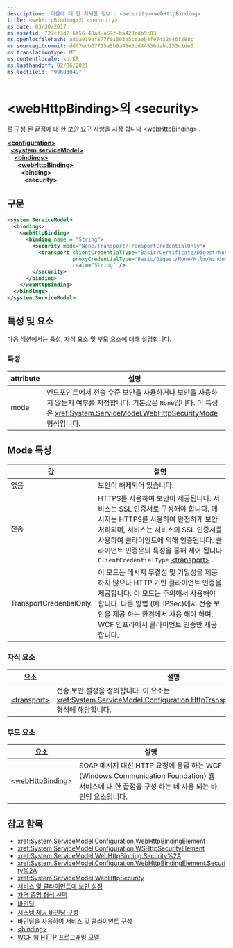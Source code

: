 ```yaml
---
description: '다음에 대 한 자세한 정보:: <security><webHttpBinding>'
title: <webHttpBinding>의 <security>
ms.date: 03/30/2017
ms.assetid: 727cf3d2-6f56-48ad-a59f-ba423edb9c83
ms.openlocfilehash: a80a919ef877f01503e5ceaeb4fe7432e46f288c
ms.sourcegitcommit: ddf7edb67715a5b9a45e3dd44536dabc153c1de0
ms.translationtype: MT
ms.contentlocale: ko-KR
ms.lasthandoff: 02/06/2021
ms.locfileid: "99683049"
---
```

# <a name="security-of-webhttpbinding"></a>\<webHttpBinding>의 \<security>

로 구성 된 끝점에 대 한 보안 요구 사항을 지정 합니다 [\<webHttpBinding>](webhttpbinding.md) .  
  
[**\<configuration>**](../configuration-element.md)\
&nbsp;&nbsp;[**\<system.serviceModel>**](system-servicemodel.md)\
&nbsp;&nbsp;&nbsp;&nbsp;[**\<bindings>**](bindings.md)\
&nbsp;&nbsp;&nbsp;&nbsp;&nbsp;&nbsp;[**\<webHttpBinding>**](webhttpbinding.md)\
&nbsp;&nbsp;&nbsp;&nbsp;&nbsp;&nbsp;&nbsp;&nbsp;**\<binding>**\
&nbsp;&nbsp;&nbsp;&nbsp;&nbsp;&nbsp;&nbsp;&nbsp;&nbsp;&nbsp;**\<security>**  
  
## <a name="syntax"></a>구문  
  
```xml  
<system.ServiceModel>
  <bindings>
    <webHttpBinding>
      <binding name = "String">
        <security mode="None/Transport/TransportCredentialOnly">
          <transport clientCredentialType="Basic/Certificate/Digest/None/Ntlm/Windows"
                     proxyCredentialType="Basic/Digest/None/Ntlm/Windows"
                     realm="String" />
        </security>
      </binding>
    </webHttpBinding>
  </bindings>
</system.ServiceModel>
```  
  
## <a name="attributes-and-elements"></a>특성 및 요소  

 다음 섹션에서는 특성, 자식 요소 및 부모 요소에 대해 설명합니다.  
  
### <a name="attributes"></a>특성  
  
|attribute|설명|  
|---------------|-----------------|  
|mode|엔드포인트에서 전송 수준 보안을 사용하거나 보안을 사용하지 않는지 여부를 지정합니다. 기본값은 `None`입니다. 이 특성은 <xref:System.ServiceModel.WebHttpSecurityMode> 형식입니다.|  
  
## <a name="mode-attribute"></a>Mode 특성  
  
|값|설명|  
|-----------|-----------------|  
|없음|보안이 해제되어 있습니다.|  
|전송|HTTPS를 사용하여 보안이 제공됩니다. 서비스는 SSL 인증서로 구성해야 합니다. 메시지는 HTTPS를 사용하여 완전하게 보안 처리되며, 서비스는 서비스의 SSL 인증서를 사용하여 클라이언트에 의해 인증됩니다. 클라이언트 인증은의 특성을 통해 제어 됩니다 `ClientCredentialType` [\<transport>](transport-of-webhttpbinding.md) .|  
|TransportCredentialOnly|이 모드는 메시지 무결성 및 기밀성을 제공하지 않으나 HTTP 기반 클라이언트 인증을 제공합니다. 이 모드는 주의해서 사용해야 합니다. 다른 방법 (예: IPSec)에서 전송 보안을 제공 하는 환경에서 사용 해야 하며, WCF 인프라에서 클라이언트 인증만 제공 합니다.|  
  
### <a name="child-elements"></a>자식 요소  
  
|요소|설명|  
|-------------|-----------------|  
|[\<transport>](transport-of-webhttpbinding.md)|전송 보안 설정을 정의합니다. 이 요소는 <xref:System.ServiceModel.Configuration.HttpTransportSecurityElement> 형식에 해당합니다.|  
  
### <a name="parent-elements"></a>부모 요소  
  
|요소|설명|  
|-------------|-----------------|  
|[\<webHttpBinding>](webhttpbinding.md)|SOAP 메시지 대신 HTTP 요청에 응답 하는 WCF (Windows Communication Foundation) 웹 서비스에 대 한 끝점을 구성 하는 데 사용 되는 바인딩 요소입니다.|  
  
## <a name="see-also"></a>참고 항목

- <xref:System.ServiceModel.Configuration.WebHttpBindingElement>
- <xref:System.ServiceModel.Configuration.WSHttpSecurityElement>
- <xref:System.ServiceModel.WebHttpBinding.Security%2A>
- <xref:System.ServiceModel.Configuration.WebHttpBindingElement.Security%2A>
- <xref:System.ServiceModel.WebHttpSecurity>
- [서비스 및 클라이언트에 보안 설정](../../../wcf/feature-details/securing-services-and-clients.md)
- [자격 증명 형식 선택](../../../wcf/feature-details/selecting-a-credential-type.md)
- [바인딩](../../../wcf/bindings.md)
- [시스템 제공 바인딩 구성](../../../wcf/feature-details/configuring-system-provided-bindings.md)
- [바인딩을 사용하여 서비스 및 클라이언트 구성](../../../wcf/using-bindings-to-configure-services-and-clients.md)
- [\<binding>](bindings.md)
- [WCF 웹 HTTP 프로그래밍 모델](../../../wcf/feature-details/wcf-web-http-programming-model.md)
